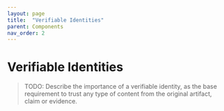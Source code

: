 ```yaml
---
layout: page
title:  "Verifiable Identities"
parent: Components
nav_order: 2
---
```


# Verifiable Identities

> TODO: Describe the importance of a verifiable identity, as the base requirement to trust any type of content from the original artifact, claim or evidence.
